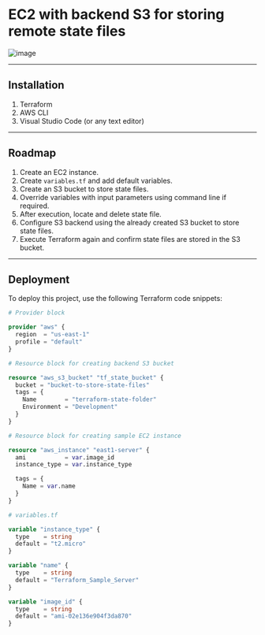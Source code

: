# EC2 with backend S3 for storing remote state files

![image](https://user-images.githubusercontent.com/94320118/170777066-bc06eb4b-d58b-4526-9fd8-0a49ca8386c3.png)

---

## Installation

1. Terraform  
2. AWS CLI  
3. Visual Studio Code (or any text editor)

---

## Roadmap

1. Create an EC2 instance.  
2. Create `variables.tf` and add default variables.  
3. Create an S3 bucket to store state files.  
4. Override variables with input parameters using command line if required.  
5. After execution, locate and delete state file.  
6. Configure S3 backend using the already created S3 bucket to store state files.  
7. Execute Terraform again and confirm state files are stored in the S3 bucket.

---

## Deployment

To deploy this project, use the following Terraform code snippets:

```terraform
# Provider block

provider "aws" {
  region  = "us-east-1"
  profile = "default"
}

# Resource block for creating backend S3 bucket

resource "aws_s3_bucket" "tf_state_bucket" {
  bucket = "bucket-to-store-state-files" 
  tags = {
    Name        = "terraform-state-folder"
    Environment = "Development"
  }
}

# Resource block for creating sample EC2 instance

resource "aws_instance" "east1-server" {
  ami           = var.image_id
  instance_type = var.instance_type

  tags = {
    Name = var.name
  }
}

# variables.tf

variable "instance_type" {
  type    = string
  default = "t2.micro"
}

variable "name" {
  type    = string
  default = "Terraform_Sample_Server"
}

variable "image_id" {
  type    = string
  default = "ami-02e136e904f3da870"
}
